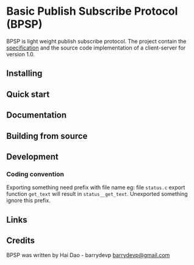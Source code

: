 Basic Publish Subscribe Protocol (BPSP)
=================

BPSP is light weight publish subscribe protocol. The project contain the [specification](https://github.com/barrydevp/bpsp/blob/master/specs/specification.md)
and the source code implementation of a client-server for version 1.0.

## Installing

## Quick start

## Documentation

## Building from source

## Development

### Coding convention

Exporting something need prefix with file name eg: file `status.c` export function `get_text` will result in `status__get_text`.
Unexported something ignore this prefix.

## Links

## Credits

BPSP was written by Hai Dao - barrydevp <barrydevp@gmail.com>
